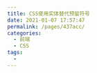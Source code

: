 ```yaml
---
title: CSS使用实体替代预留符号
date: 2021-01-07 17:57:47
permalink: /pages/437acc/
categories:
  - 前端
  - CSS
tags:
  - 
---
```

